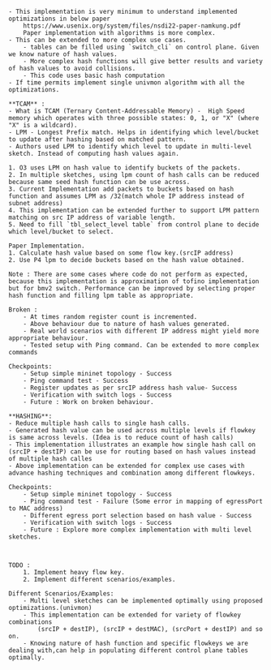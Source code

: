     - This implementation is very minimum to understand implemented optimizations in below paper
        https://www.usenix.org/system/files/nsdi22-paper-namkung.pdf
        Paper implementation with algorithms is more complex.
    - This can be extended to more complex use cases.
        - tables can be filled using `switch_cli` on control plane. Given we know nature of hash values.
        - More complex hash functions will give better results and variety of hash values to avoid collisions.
        - This code uses basic hash computation
    - If time permits implement single univmon algorithm with all the optimizations.
    
    **TCAM** : 
    - What is TCAM (Ternary Content-Addressable Memory) -  High Speed memory which operates with three possible states: 0, 1, or "X" (where "X" is a wildcard).
    - LPM - Longest Prefix match. Helps in identifying which level/bucket to update after hashing based on matched pattern.
    - Authors used LPM to identify which level to update in multi-level sketch. Instead of computing hash values again.

    1. O3 uses LPM on hash value to identify buckets of the packets.
    2. In multiple sketches, using lpm count of hash calls can be reduced because same seed hash function can be use across.
    3. Current Implementation add packets to buckets based on hash function and assumes LPM as /32(match whole IP address instead of subnet address)
    4. This implementation can be extended further to support LPM pattern matching on src IP address of variable length.
    5. Need to fill `tbl_select_level table` from control plane to decide which level/bucket to select.

    Paper Implementation.
    1. Calculate hash value based on some flow key.(srcIP address)
    2. Use P4 lpm to decide buckets based on the hash value obtained.

    Note : There are some cases where code do not perform as expected, because this implementation is approximation of tofino implementation but for bmv2 switch. Performance can be improved by selecting proper hash function and filling lpm table as appropriate.

    Broken : 
        - At times random register count is incremented.
        - Above behaviour due to nature of hash values generated.
        - Real world scenarios with different IP address might yield more appropriate behaviour.
        - Tested setup with Ping command. Can be extended to more complex commands

    Checkpoints:
        - Setup simple mininet topology - Success
        - Ping command test - Success
        - Register updates as per srcIP address hash value- Success
        - Verification with switch logs - Success
        - Future : Work on broken behaviour.

    **HASHING**:
    - Reduce multiple hash calls to single hash calls.
    - Generated hash value can be used across multiple levels if flowkey is same across levels. (Idea is to reduce count of hash calls)
    - This implementation illustrates an example how single hash call on (srcIP + destIP) can be use for routing based on hash values instead of multiple hash calles
    - Above implementation can be extended for complex use cases with advance hashing techniques and combination among different flowkeys.

    Checkpoints:
        - Setup simple mininet topology - Success
        - Ping command test - Failure (Some error in mapping of egressPort to MAC address)
        - Different egress port selection based on hash value - Success
        - Verification with switch logs - Success
        - Future : Explore more complex implementation with multi level sketches.

    

    TODO : 
        1. Implement heavy flow key.
        2. Implement different scenarios/examples.
    
    Different Scenarios/Examples:
        - Multi level sketches can be implemented optimally using proposed optimizations.(univmon)
        - This implementation can be extended for variety of flowkey combinations
            (srcIP + destIP), (srcIP + destMAC), (srcPort + destIP) and so on.
        - Knowing nature of hash function and specific flowkeys we are dealing with,can help in populating different control plane tables optimally.
